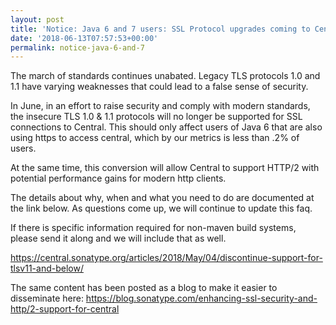 ```yaml
---
layout: post
title: 'Notice: Java 6 and 7 users: SSL Protocol upgrades coming to Central'
date: '2018-06-13T07:57:53+00:00'
permalink: notice-java-6-and-7
---
```

<p>The march of standards continues unabated. Legacy TLS protocols 1.0
and 1.1 have varying weaknesses that could lead to a false sense of
security.</p>
<p>
In June, in an effort to raise security and comply with modern
standards, the insecure TLS 1.0 & 1.1 protocols will no longer be
supported for SSL connections to Central. This should only affect
users of Java 6 that are also using https to access central, which by
our metrics is less than .2% of users.</p>

<p>
At the same time, this conversion will allow Central to support HTTP/2
with potential performance gains for modern http clients.</p>
<p>
The details about why, when and what you need to do are documented at
the link below. As questions come up, we will continue to update this
faq.</p>
<p>
If there is specific information required for non-maven build systems,
please send it along and we will include that as well.</p>

<a href="https://central.sonatype.org/articles/2018/May/04/discontinue-support-for-tlsv11-and-below/">https://central.sonatype.org/articles/2018/May/04/discontinue-support-for-tlsv11-and-below/
</a>
<p>
The same content has been posted as a blog to make it easier to
disseminate here:
<a href="https://blog.sonatype.com/enhancing-ssl-security-and-http/2-support-for-central">https://blog.sonatype.com/enhancing-ssl-security-and-http/2-support-for-central</a>
</p>
